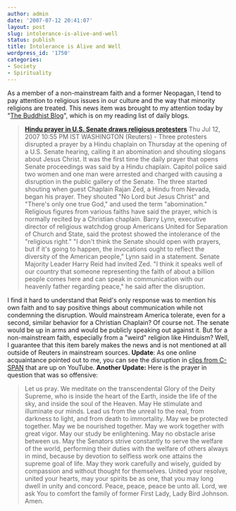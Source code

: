 ```yaml
---
author: admin
date: '2007-07-12 20:41:07'
layout: post
slug: intolerance-is-alive-and-well
status: publish
title: Intolerance is Alive and Well
wordpress_id: '1750'
categories:
- Society
- Spirituality
---
```


As a member of a non-mainstream faith and a former Neopagan, I tend to
pay attention to religious issues in our culture and the way that
minority religions are treated. This news item was brought to my
attention today by "[The Buddhist
Blog](http://thebuddhistblog.blogspot.com/2007/07/hindu-chaplain-shouted-down-in-us.html)",
which is on my reading list of daily blogs.

> [**Hindu prayer in U.S. Senate draws religious
> protesters**](http://in.today.reuters.com/news/newsArticle.aspx?type=topNews&storyID=2007-07-12T225406Z_01_NOOTR_RTRMDNC_0_India-284462-1.xml)
> Thu Jul 12, 2007 10:55 PM IST WASHINGTON (Reuters) - Three protesters
> disrupted a prayer by a Hindu chaplain on Thursday at the opening of a
> U.S. Senate hearing, calling it an abomination and shouting slogans
> about Jesus Christ. It was the first time the daily prayer that opens
> Senate proceedings was said by a Hindu chaplain. Capitol police said
> two women and one man were arrested and charged with causing a
> disruption in the public gallery of the Senate. The three started
> shouting when guest Chaplain Rajan Zed, a Hindu from Nevada, began his
> prayer. They shouted "No Lord but Jesus Christ" and "There's only one
> true God," and used the term "abomination." Religious figures from
> various faiths have said the prayer, which is normally recited by a
> Christian chaplain. Barry Lynn, executive director of religious
> watchdog group Americans United for Separation of Church and State,
> said the protest showed the intolerance of the "religious right." "I
> don't think the Senate should open with prayers, but if it's going to
> happen, the invocations ought to reflect the diversity of the American
> people," Lynn said in a statement. Senate Majority Leader Harry Reid
> had invited Zed. "I think it speaks well of our country that someone
> representing the faith of about a billion people comes here and can
> speak in communication with our heavenly father regarding peace," he
> said after the disruption.

I find it hard to understand that Reid's only response was to mention
his own faith and to say positive things about communication while not
condemning the disruption. Would mainstream America tolerate, even for a
second, similar behavior for a Christian Chaplain? Of course not. The
senate would be up in arms and would be publicly speaking out against
it. But for a non-mainstream faith, especially from a "weird" religion
like Hinduism? Well, I guarantee that this item barely makes the news
and is not mentioned at all outside of Reuters in mainstream sources.
**Update**: As one online acquaintance pointed out to me, you can see
the disruption in [clips from
C-SPAN](http://www.youtube.com/watch?v=g8vENZwp1rk) that are up on
YouTube. **Another Update:** Here is the prayer in question that was so
offensive:

> Let us pray. We meditate on the transcendental Glory of the Deity
> Supreme, who is inside the heart of the Earth, inside the life of the
> sky, and inside the soul of the Heaven. May He stimulate and
> illuminate our minds. Lead us from the unreal to the real, from
> darkness to light, and from death to immortality. May we be protected
> together. May we be nourished together. May we work together with
> great vigor. May our study be enlightening. May no obstacle arise
> between us. May the Senators strive constantly to serve the welfare of
> the world, performing their duties with the welfare of others always
> in mind, because by devotion to selfless work one attains the supreme
> goal of life. May they work carefully and wisely, guided by compassion
> and without thought for themselves. United your resolve, united your
> hearts, may your spirits be as one, that you may long dwell in unity
> and concord. Peace, peace, peace be unto all. Lord, we ask You to
> comfort the family of former First Lady, Lady Bird Johnson. Amen.
